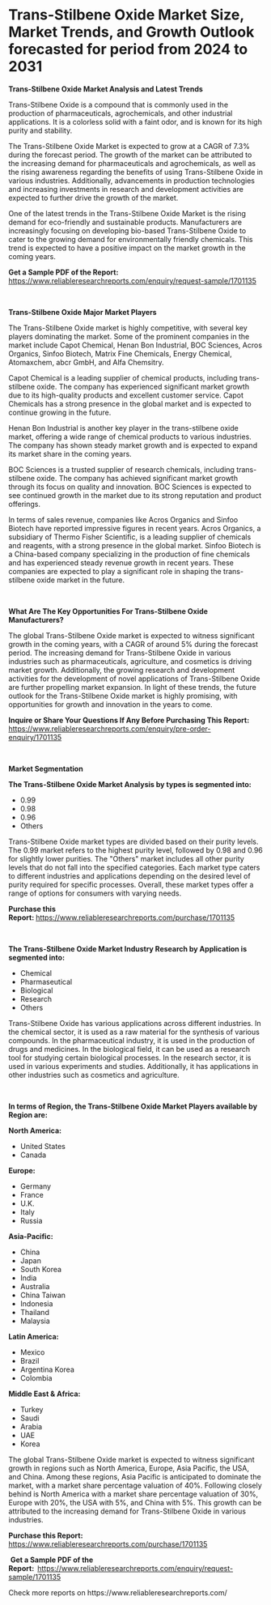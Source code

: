 <p><h1>Trans-Stilbene Oxide Market Size, Market Trends, and Growth Outlook forecasted for period from 2024 to 2031</h1></p><p><strong>Trans-Stilbene Oxide Market Analysis and Latest Trends</strong></p>
<p><p>Trans-Stilbene Oxide is a compound that is commonly used in the production of pharmaceuticals, agrochemicals, and other industrial applications. It is a colorless solid with a faint odor, and is known for its high purity and stability.</p><p>The Trans-Stilbene Oxide Market is expected to grow at a CAGR of 7.3% during the forecast period. The growth of the market can be attributed to the increasing demand for pharmaceuticals and agrochemicals, as well as the rising awareness regarding the benefits of using Trans-Stilbene Oxide in various industries. Additionally, advancements in production technologies and increasing investments in research and development activities are expected to further drive the growth of the market.</p><p>One of the latest trends in the Trans-Stilbene Oxide Market is the rising demand for eco-friendly and sustainable products. Manufacturers are increasingly focusing on developing bio-based Trans-Stilbene Oxide to cater to the growing demand for environmentally friendly chemicals. This trend is expected to have a positive impact on the market growth in the coming years.</p></p>
<p><strong>Get a Sample PDF of the Report:&nbsp;</strong> <a href="https://www.reliableresearchreports.com/enquiry/request-sample/1701135">https://www.reliableresearchreports.com/enquiry/request-sample/1701135</a></p>
<p>&nbsp;</p>
<p><strong>Trans-Stilbene Oxide Major Market Players</strong></p>
<p><p>The Trans-Stilbene Oxide market is highly competitive, with several key players dominating the market. Some of the prominent companies in the market include Capot Chemical, Henan Bon Industrial, BOC Sciences, Acros Organics, Sinfoo Biotech, Matrix Fine Chemicals, Energy Chemical, Atomaxchem, abcr GmbH, and Alfa Chemsitry.</p><p>Capot Chemical is a leading supplier of chemical products, including trans-stilbene oxide. The company has experienced significant market growth due to its high-quality products and excellent customer service. Capot Chemicals has a strong presence in the global market and is expected to continue growing in the future.</p><p>Henan Bon Industrial is another key player in the trans-stilbene oxide market, offering a wide range of chemical products to various industries. The company has shown steady market growth and is expected to expand its market share in the coming years.</p><p>BOC Sciences is a trusted supplier of research chemicals, including trans-stilbene oxide. The company has achieved significant market growth through its focus on quality and innovation. BOC Sciences is expected to see continued growth in the market due to its strong reputation and product offerings.</p><p>In terms of sales revenue, companies like Acros Organics and Sinfoo Biotech have reported impressive figures in recent years. Acros Organics, a subsidiary of Thermo Fisher Scientific, is a leading supplier of chemicals and reagents, with a strong presence in the global market. Sinfoo Biotech is a China-based company specializing in the production of fine chemicals and has experienced steady revenue growth in recent years. These companies are expected to play a significant role in shaping the trans-stilbene oxide market in the future.</p></p>
<p>&nbsp;</p>
<p><strong>What Are The Key Opportunities For Trans-Stilbene Oxide Manufacturers?</strong></p>
<p><p>The global Trans-Stilbene Oxide market is expected to witness significant growth in the coming years, with a CAGR of around 5% during the forecast period. The increasing demand for Trans-Stilbene Oxide in various industries such as pharmaceuticals, agriculture, and cosmetics is driving market growth. Additionally, the growing research and development activities for the development of novel applications of Trans-Stilbene Oxide are further propelling market expansion. In light of these trends, the future outlook for the Trans-Stilbene Oxide market is highly promising, with opportunities for growth and innovation in the years to come.</p></p>
<p><strong>Inquire or Share Your Questions If Any Before Purchasing This Report:</strong> <a href="https://www.reliableresearchreports.com/enquiry/pre-order-enquiry/1701135">https://www.reliableresearchreports.com/enquiry/pre-order-enquiry/1701135</a></p>
<p>&nbsp;</p>
<p><strong>Market Segmentation</strong></p>
<p><strong>The Trans-Stilbene Oxide Market Analysis by types is segmented into:</strong></p>
<p><ul><li>0.99</li><li>0.98</li><li>0.96</li><li>Others</li></ul></p>
<p><p>Trans-Stilbene Oxide market types are divided based on their purity levels. The 0.99 market refers to the highest purity level, followed by 0.98 and 0.96 for slightly lower purities. The "Others" market includes all other purity levels that do not fall into the specified categories. Each market type caters to different industries and applications depending on the desired level of purity required for specific processes. Overall, these market types offer a range of options for consumers with varying needs.</p></p>
<p><strong>Purchase this Report:&nbsp;</strong><a href="https://www.reliableresearchreports.com/purchase/1701135">https://www.reliableresearchreports.com/purchase/1701135</a></p>
<p>&nbsp;</p>
<p><strong>The Trans-Stilbene Oxide Market Industry Research by Application is segmented into:</strong></p>
<p><ul><li>Chemical</li><li>Pharmaseutical</li><li>Biological</li><li>Research</li><li>Others</li></ul></p>
<p><p>Trans-Stilbene Oxide has various applications across different industries. In the chemical sector, it is used as a raw material for the synthesis of various compounds. In the pharmaceutical industry, it is used in the production of drugs and medicines. In the biological field, it can be used as a research tool for studying certain biological processes. In the research sector, it is used in various experiments and studies. Additionally, it has applications in other industries such as cosmetics and agriculture.</p></p>
<p>&nbsp;</p>
<p><strong>In terms of Region, the Trans-Stilbene Oxide Market Players available by Region are:</strong></p>
<p>
    <p> <strong> North America: </strong>
        <ul>
            <li>United States</li>
            <li>Canada</li>
        </ul>
        </p> 
    <p> <strong> Europe: </strong>
        <ul>
            <li>Germany</li>
            <li>France</li>
            <li>U.K.</li>
            <li>Italy</li>
            <li>Russia</li>
        </ul>
        </p> 
    <p> <strong> Asia-Pacific: </strong>
        <ul>
            <li>China</li>
            <li>Japan</li>
            <li>South Korea</li>
            <li>India</li>
            <li>Australia</li>
            <li>China Taiwan</li>
            <li>Indonesia</li>
            <li>Thailand</li>
            <li>Malaysia</li>
        </ul>
        </p> 
    <p> <strong> Latin America: </strong>
        <ul>
            <li>Mexico</li>
            <li>Brazil</li>
            <li>Argentina Korea</li>
            <li>Colombia</li>
        </ul>
        </p> 
    <p> <strong> Middle East & Africa: </strong>
        <ul>
            <li>Turkey</li>
            <li>Saudi</li>
            <li>Arabia</li>
            <li>UAE</li>
            <li>Korea</li>
        </ul>
    </p>
    </p>
<p><p>The global Trans-Stilbene Oxide market is expected to witness significant growth in regions such as North America, Europe, Asia Pacific, the USA, and China. Among these regions, Asia Pacific is anticipated to dominate the market, with a market share percentage valuation of 40%. Following closely behind is North America with a market share percentage valuation of 30%, Europe with 20%, the USA with 5%, and China with 5%. This growth can be attributed to the increasing demand for Trans-Stilbene Oxide in various industries.</p></p>
<p><strong>Purchase this Report: </strong><a href="https://www.reliableresearchreports.com/purchase/1701135">https://www.reliableresearchreports.com/purchase/1701135</a></p>
<p>&nbsp;<strong>Get a Sample PDF of the Report:&nbsp;&nbsp;</strong><a href="https://www.reliableresearchreports.com/enquiry/request-sample/1701135">https://www.reliableresearchreports.com/enquiry/request-sample/1701135</a></p>
<p><strong></strong></p>
<p>Check more reports on https://www.reliableresearchreports.com/</p>